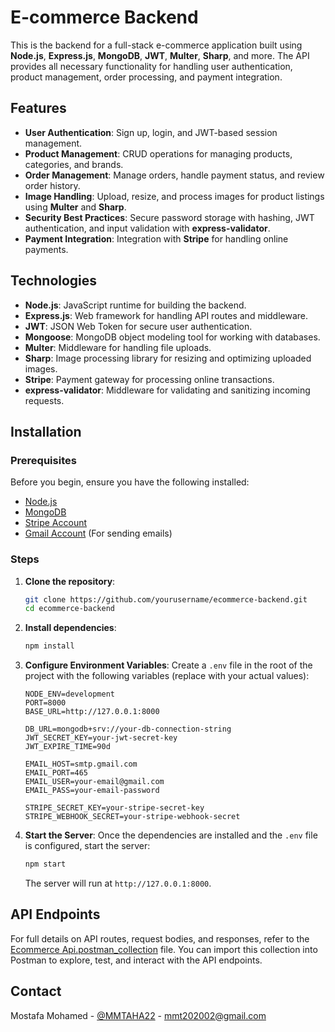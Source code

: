 # E-commerce Backend

This is the backend for a full-stack e-commerce application built using **Node.js**, **Express.js**, **MongoDB**, **JWT**, **Multer**, **Sharp**, and more. The API provides all necessary functionality for handling user authentication, product management, order processing, and payment integration.

## Features

- **User Authentication**: Sign up, login, and JWT-based session management.
- **Product Management**: CRUD operations for managing products, categories, and brands.
- **Order Management**: Manage orders, handle payment status, and review order history.
- **Image Handling**: Upload, resize, and process images for product listings using **Multer** and **Sharp**.
- **Security Best Practices**: Secure password storage with hashing, JWT authentication, and input validation with **express-validator**.
- **Payment Integration**: Integration with **Stripe** for handling online payments.

## Technologies

- **Node.js**: JavaScript runtime for building the backend.
- **Express.js**: Web framework for handling API routes and middleware.
- **JWT**: JSON Web Token for secure user authentication.
- **Mongoose**: MongoDB object modeling tool for working with databases.
- **Multer**: Middleware for handling file uploads.
- **Sharp**: Image processing library for resizing and optimizing uploaded images.
- **Stripe**: Payment gateway for processing online transactions.
- **express-validator**: Middleware for validating and sanitizing incoming requests.

## Installation

### Prerequisites

Before you begin, ensure you have the following installed:

- [Node.js](https://nodejs.org/)
- [MongoDB](https://www.mongodb.com/)
- [Stripe Account](https://stripe.com/)
- [Gmail Account](https://mail.google.com/) (For sending emails)

### Steps

1. **Clone the repository**:

   ```bash
   git clone https://github.com/yourusername/ecommerce-backend.git
   cd ecommerce-backend
   ```

2. **Install dependencies**:

   ```bash
   npm install
   ```

3. **Configure Environment Variables**:
   Create a `.env` file in the root of the project with the following variables (replace with your actual values):

   ```
   NODE_ENV=development
   PORT=8000
   BASE_URL=http://127.0.0.1:8000

   DB_URL=mongodb+srv://your-db-connection-string
   JWT_SECRET_KEY=your-jwt-secret-key
   JWT_EXPIRE_TIME=90d

   EMAIL_HOST=smtp.gmail.com
   EMAIL_PORT=465
   EMAIL_USER=your-email@gmail.com
   EMAIL_PASS=your-email-password

   STRIPE_SECRET_KEY=your-stripe-secret-key
   STRIPE_WEBHOOK_SECRET=your-stripe-webhook-secret
   ```

4. **Start the Server**:
   Once the dependencies are installed and the `.env` file is configured, start the server:

   ```bash
   npm start
   ```

   The server will run at `http://127.0.0.1:8000`.

## API Endpoints

For full details on API routes, request bodies, and responses, refer to the
[Ecommerce Api.postman_collection](https://drive.google.com/file/d/1bdHiXN1F44D3X2B5lonyvPnWXbkMGpfM/view?usp=sharing) file. You can import this collection into Postman to explore, test, and interact with the API endpoints.

## Contact

Mostafa Mohamed - [@MMTAHA22](https://x.com/MMTAHA22) - mmt202002@gmail.com

